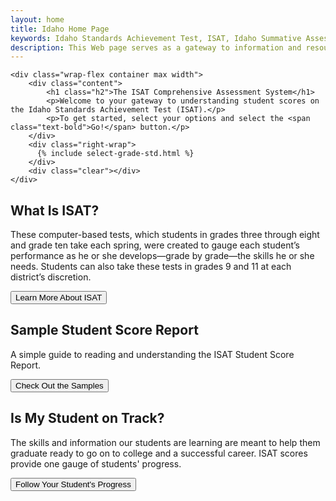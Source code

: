 ```yaml
---
layout: home
title: Idaho Home Page
keywords: Idaho Standards Achievement Test, ISAT, Idaho Summative Assessments, student score reports
description: This Web page serves as a gateway to information and resources parents/guardians can use to understand the ISAT Student Score Report.
---
```



<div id="intro-wrap">

	<div class="wrap-flex container max width">
		<div class="content">
			<h1 class="h2">The ISAT Comprehensive Assessment System</h1>
			<p>Welcome to your gateway to understanding student scores on the Idaho Standards Achievement Test (ISAT).</p>
			<p>To get started, select your options and select the <span class="text-bold">Go!</span> button.</p>
		</div>
		<div class="right-wrap">
		  {% include select-grade-std.html %}
		</div>
		<div class="clear"></div>
	</div>
</div>


<div class="blocks wrap-flex container max width">

<div class="block" markdown="1">

## What Is ISAT?

These computer-based tests, which students in grades three through eight and grade ten take each spring, were created to gauge each student’s performance as he or she develops—grade by grade—the skills he or she needs. Students can also take these tests in grades 9 and 11 at each district’s discretion.

<button role="button" class="btn-blue" data-link="{{ site.baseurl }}/about">Learn More About ISAT</button>

</div><!-- /.block #about caaspp -->



<div class="block" markdown="1">

## Sample Student Score Report

A simple guide to reading and understanding the ISAT Student Score Report.

<button type="button" class="btn-gray" data-link="{{ site.baseurl }}/sample">Check Out the Samples</button>

</div><!-- /.block #score report guide -->



<div class="block" markdown="1">

## Is My Student on Track?

The skills and information our students are learning are meant to help them graduate ready to go on to college and a successful career. ISAT scores provide one gauge of students' progress. 

<button type="button" class="btn-green" data-link="{{ site.baseurl }}/progress">Follow Your Student's Progress</button>

</div><!-- /.block #progress -->

<div class="clear"></div>
